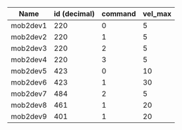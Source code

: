 | Name            | id (decimal)    | command         | vel_max         |
| --------------- | --------------- | --------------- | --------------- |
| mob2dev1        | 220             | 0               | 5               |
| mob2dev2        | 220             | 1               | 5               |
| mob2dev3        | 220             | 2               | 5               |
| mob2dev4        | 220             | 3               | 5               |
| mob2dev5        | 423             | 0               | 10              |
| mob2dev6        | 423             | 1               | 30              |
| mob2dev7        | 484             | 2               | 5               |
| mob2dev8        | 461             | 1               | 20              |
| mob2dev9        | 401             | 1               | 20              |

